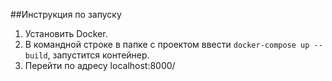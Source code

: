 ##Инструкция по запуску

1. Установить Docker.
2. В командной строке в папке с проектом ввести `docker-compose up --build`, запустится контейнер.
3. Перейти по адресу localhost:8000/